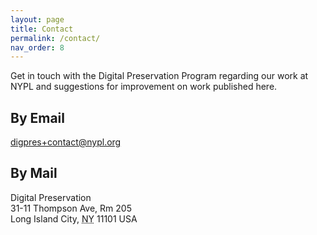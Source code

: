 ```yaml
---
layout: page
title: Contact
permalink: /contact/
nav_order: 8
---
```


Get in touch with the Digital Preservation Program regarding our work at NYPL and suggestions for improvement on work published here.

<h2>By Email</h2>
<a href="mailto:digpres+contact@nypl.org">digpres+contact@nypl.org</a>

<h2>By Mail</h2>
<p translate="no" typeof="schema:PostalAddress">
  <span property="schema:name">Digital Preservation</span><br>
  <span property="schema:streetAddress">31-11 Thompson Ave, Rm 205</span><br>
  <span property="schema:addressLocality">Long Island City</span>, <abbr title="New York" property="schema:addressRegion">NY</abbr> <span property="schema:postalCode">11101</span> <abbr property="schema:addressCountry">USA</abbr>
</p>



